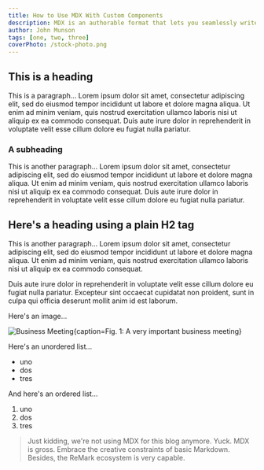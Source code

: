 ```yaml
---
title: How to Use MDX With Custom Components
description: MDX is an authorable format that lets you seamlessly write JSX in your markdown documents. You can import components, such as interactive charts or alerts, and embed them within your content. This makes writing long-form content with components a blast.
author: John Munson
tags: [one, two, three]
coverPhoto: /stock-photo.png
---
```


## This is a heading

This is a paragraph... Lorem ipsum dolor sit amet, consectetur adipiscing elit, sed do eiusmod tempor incididunt ut labore et dolore magna aliqua. Ut enim ad minim veniam, quis nostrud exercitation ullamco laboris nisi ut aliquip ex ea commodo consequat. Duis aute irure dolor in reprehenderit in voluptate velit esse cillum dolore eu fugiat nulla pariatur.

### A subheading

This is another paragraph... Lorem ipsum dolor sit amet, consectetur adipiscing elit, sed do eiusmod tempor incididunt ut labore et dolore magna aliqua. Ut enim ad minim veniam, quis nostrud exercitation ullamco laboris nisi ut aliquip ex ea commodo consequat. Duis aute irure dolor in reprehenderit in voluptate velit esse cillum dolore eu fugiat nulla pariatur.

<h2>Here's a heading using a plain H2 tag</h2>

This is another paragraph... Lorem ipsum dolor sit amet, consectetur adipiscing elit, sed do eiusmod tempor incididunt ut labore et dolore magna aliqua. Ut enim ad minim veniam, quis nostrud exercitation ullamco laboris nisi ut aliquip ex ea commodo consequat.

Duis aute irure dolor in reprehenderit in voluptate velit esse cillum dolore eu fugiat nulla pariatur. Excepteur sint occaecat cupidatat non proident, sunt in culpa qui officia deserunt mollit anim id est laborum.

Here's an image...

![Business Meeting{caption=Fig. 1: A very important business meeting}](/business-meeting.jpg)

Here's an unordered list...

- uno
- dos
- tres

And here's an ordered list...

1. uno
2. dos
3. tres

> Just kidding, we're not using MDX for this blog anymore. Yuck. MDX is gross. Embrace the creative constraints of basic Markdown. Besides, the ReMark ecosystem is very capable.
